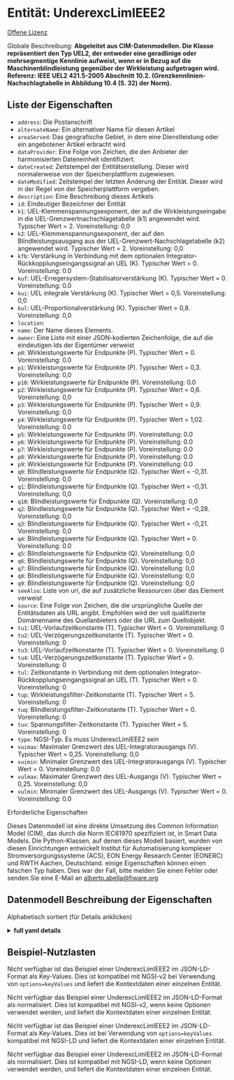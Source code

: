Entität: UnderexcLimIEEE2  
=========================  
[Offene Lizenz](https://github.com/smart-data-models//dataModel.EnergyCIM/blob/master/UnderexcLimIEEE2/LICENSE.md)  
Globale Beschreibung: **Abgeleitet aus CIM-Datenmodellen. Die Klasse repräsentiert den Typ UEL2, der entweder eine geradlinige oder mehrsegmentige Kennlinie aufweist, wenn er in Bezug auf die Maschinenblindleistung gegenüber der Wirkleistung aufgetragen wird.  Referenz: IEEE UEL2 421.5-2005 Abschnitt 10.2. (Grenzkennlinien-Nachschlagtabelle in Abbildung 10.4 (S. 32) der Norm).**  

## Liste der Eigenschaften  

- `address`: Die Postanschrift  - `alternateName`: Ein alternativer Name für diesen Artikel  - `areaServed`: Das geografische Gebiet, in dem eine Dienstleistung oder ein angebotener Artikel erbracht wird  - `dataProvider`: Eine Folge von Zeichen, die den Anbieter der harmonisierten Dateneinheit identifiziert.  - `dateCreated`: Zeitstempel der Entitätserstellung. Dieser wird normalerweise von der Speicherplattform zugewiesen.  - `dateModified`: Zeitstempel der letzten Änderung der Entität. Dieser wird in der Regel von der Speicherplattform vergeben.  - `description`: Eine Beschreibung dieses Artikels  - `id`: Eindeutiger Bezeichner der Entität  - `k1`: UEL-Klemmenspannungsexponent, der auf die Wirkleistungseingabe in die UEL-Grenzwertnachschlagetabelle (k1) angewendet wird.  Typischer Wert = 2. Voreinstellung: 0,0  - `k2`: UEL-Klemmenspannungsexponent, der auf den Blindleistungsausgang aus der UEL-Grenzwert-Nachschlagetabelle (k2) angewendet wird.  Typischer Wert = 2. Voreinstellung: 0,0  - `kfb`: Verstärkung in Verbindung mit dem optionalen Integrator-Rückkopplungseingangssignal an UEL (K).  Typischer Wert = 0. Voreinstellung: 0.0  - `kuf`: UEL-Erregersystem-Stabilisatorverstärkung (K).  Typischer Wert = 0. Voreinstellung: 0.0  - `kui`: UEL integrale Verstärkung (K).  Typischer Wert = 0,5. Voreinstellung: 0,0  - `kul`: UEL-Proportionalverstärkung (K).  Typischer Wert = 0,8. Voreinstellung: 0,0  - `location`:   - `name`: Der Name dieses Elements.  - `owner`: Eine Liste mit einer JSON-kodierten Zeichenfolge, die auf die eindeutigen Ids der Eigentümer verweist  - `p0`: Wirkleistungswerte für Endpunkte (P).  Typischer Wert = 0. Voreinstellung: 0.0  - `p1`: Wirkleistungswerte für Endpunkte (P).  Typischer Wert = 0,3. Voreinstellung: 0,0  - `p10`: Wirkleistungswerte für Endpunkte (P). Voreinstellung: 0.0  - `p2`: Wirkleistungswerte für Endpunkte (P).  Typischer Wert = 0,6. Voreinstellung: 0,0  - `p3`: Wirkleistungswerte für Endpunkte (P).  Typischer Wert = 0,9. Voreinstellung: 0,0  - `p4`: Wirkleistungswerte für Endpunkte (P).  Typischer Wert = 1,02. Voreinstellung: 0.0  - `p5`: Wirkleistungswerte für Endpunkte (P). Voreinstellung: 0.0  - `p6`: Wirkleistungswerte für Endpunkte (P). Voreinstellung: 0.0  - `p7`: Wirkleistungswerte für Endpunkte (P). Voreinstellung: 0.0  - `p8`: Wirkleistungswerte für Endpunkte (P). Voreinstellung: 0.0  - `p9`: Wirkleistungswerte für Endpunkte (P). Voreinstellung: 0.0  - `q0`: Blindleistungswerte für Endpunkte (Q).  Typischer Wert = -0,31. Voreinstellung: 0,0  - `q1`: Blindleistungswerte für Endpunkte (Q).  Typischer Wert = -0,31. Voreinstellung: 0,0  - `q10`: Blindleistungswerte für Endpunkte (Q). Voreinstellung: 0,0  - `q2`: Blindleistungswerte für Endpunkte (Q).  Typischer Wert = -0,28. Voreinstellung: 0,0  - `q3`: Blindleistungswerte für Endpunkte (Q).  Typischer Wert = -0,21. Voreinstellung: 0,0  - `q4`: Blindleistungswerte für Endpunkte (Q).  Typischer Wert = 0. Voreinstellung: 0.0  - `q5`: Blindleistungswerte für Endpunkte (Q). Voreinstellung: 0,0  - `q6`: Blindleistungswerte für Endpunkte (Q). Voreinstellung: 0,0  - `q7`: Blindleistungswerte für Endpunkte (Q). Voreinstellung: 0,0  - `q8`: Blindleistungswerte für Endpunkte (Q). Voreinstellung: 0,0  - `q9`: Blindleistungswerte für Endpunkte (Q). Voreinstellung: 0,0  - `seeAlso`: Liste von uri, die auf zusätzliche Ressourcen über das Element verweist  - `source`: Eine Folge von Zeichen, die die ursprüngliche Quelle der Entitätsdaten als URL angibt. Empfohlen wird der voll qualifizierte Domänenname des Quellanbieters oder die URL zum Quellobjekt.  - `tu1`: UEL-Vorlaufzeitkonstante (T).  Typischer Wert = 0. Voreinstellung: 0  - `tu2`: UEL-Verzögerungszeitkonstante (T).  Typischer Wert = 0. Voreinstellung: 0  - `tu3`: UEL-Vorlaufzeitkonstante (T).  Typischer Wert = 0. Voreinstellung: 0  - `tu4`: UEL-Verzögerungszeitkonstante (T).  Typischer Wert = 0. Voreinstellung: 0  - `tul`: Zeitkonstante in Verbindung mit dem optionalen Integrator-Rückkopplungseingangssignal an UEL (T).  Typischer Wert = 0. Voreinstellung: 0  - `tup`: Wirkleistungsfilter-Zeitkonstante (T).  Typischer Wert = 5. Voreinstellung: 0  - `tuq`: Blindleistungsfilter-Zeitkonstante (T).  Typischer Wert = 0. Voreinstellung: 0  - `tuv`: Spannungsfilter-Zeitkonstante (T).  Typischer Wert = 5. Voreinstellung: 0  - `type`: NGSI-Typ. Es muss UnderexcLimIEEE2 sein  - `vuimax`: Maximaler Grenzwert des UEL-Integratorausgangs (V).  Typischer Wert = 0,25. Voreinstellung: 0,0  - `vuimin`: Minimaler Grenzwert des UEL-Integratorausgangs (V).  Typischer Wert = 0. Voreinstellung: 0.0  - `vulmax`: Maximaler Grenzwert des UEL-Ausgangs (V).  Typischer Wert = 0,25. Voreinstellung: 0,0  - `vulmin`: Minimaler Grenzwert des UEL-Ausgangs (V).  Typischer Wert = 0. Voreinstellung: 0.0    
Erforderliche Eigenschaften  
Dieses Datenmodell ist eine direkte Umsetzung des Common Information Model (CIM), das durch die Norm IEC61970 spezifiziert ist, in Smart Data Models. Die Python-Klassen, auf denen dieses Modell basiert, wurden von diesen Einrichtungen entwickelt Institut für Automatisierung komplexer Stromversorgungssysteme (ACS), EON Energy Research Center (EONERC) und RWTH Aachen, Deutschland. einige Eigenschaften können einen falschen Typ haben. Dies war der Fall, bitte melden Sie einen Fehler oder senden Sie eine E-Mail an alberto.abella@fiware.org  
## Datenmodell Beschreibung der Eigenschaften  
Alphabetisch sortiert (für Details anklicken)  
<details><summary><strong>full yaml details</strong></summary>    
```yaml  
UnderexcLimIEEE2:    
  description: 'Adapted from CIM data models. The class represents the Type UEL2 which has either a straight-line or multi-segment characteristic when plotted in terms of machine reactive power output vs. real power output.  Reference: IEEE UEL2 421.5-2005 Section 10.2.  (Limit characteristic lookup table shown in Figure 10.4 (p 32) of the standard).'    
  properties:    
    address:    
      description: 'The mailing address'    
      properties:    
        addressCountry:    
          description: 'Property. The country. For example, Spain. Model:''https://schema.org/addressCountry'''    
          type: string    
        addressLocality:    
          description: 'Property. The locality in which the street address is, and which is in the region. Model:''https://schema.org/addressLocality'''    
          type: string    
        addressRegion:    
          description: 'Property. The region in which the locality is, and which is in the country. Model:''https://schema.org/addressRegion'''    
          type: string    
        areaServed:    
          description: 'Property. The geographic area where a service or offered item is provided. Model:''https://schema.org/areaServed'''    
          type: string    
        postOfficeBoxNumber:    
          description: 'Property. The post office box number for PO box addresses. For example, Spain. Model:''https://schema.org/postOfficeBoxNumber'''    
          type: string    
        postalCode:    
          description: 'Property. The postal code. For example, Spain. Model:''https://schema.org/https://schema.org/postalCode'''    
          type: string    
        streetAddress:    
          description: 'Property. The street address. Model:''https://schema.org/streetAddress'''    
          type: string    
      type: Property    
      x-ngsi:    
        model: https://schema.org/address    
    alternateName:    
      description: 'An alternative name for this item'    
      type: Property    
    areaServed:    
      description: 'The geographic area where a service or offered item is provided'    
      type: Property    
      x-ngsi:    
        model: https://schema.org/Text    
    dataProvider:    
      description: 'A sequence of characters identifying the provider of the harmonised data entity.'    
      type: Property    
    dateCreated:    
      description: 'Entity creation timestamp. This will usually be allocated by the storage platform.'    
      format: date-time    
      type: Property    
    dateModified:    
      description: 'Timestamp of the last modification of the entity. This will usually be allocated by the storage platform.'    
      format: date-time    
      type: Property    
    description:    
      description: 'A description of this item'    
      type: Property    
    id:    
      anyOf: &underexclimieee2_-_properties_-_owner_-_items_-_anyof    
        - description: 'Property. Identifier format of any NGSI entity'    
          maxLength: 256    
          minLength: 1    
          pattern: ^[\w\-\.\{\}\$\+\*\[\]`|~^@!,:\\]+$    
          type: string    
        - description: 'Property. Identifier format of any NGSI entity'    
          format: uri    
          type: string    
      description: 'Unique identifier of the entity'    
      type: Property    
    k1:    
      description: 'UEL terminal voltage exponent applied to real power input to UEL limit look-up table (k1).  Typical Value = 2. Default: 0.0'    
      type: number    
      x-ngsi:    
        model: https://schema.org/Number    
    k2:    
      description: 'UEL terminal voltage exponent applied to reactive power output from UEL limit look-up table (k2).  Typical Value = 2. Default: 0.0'    
      type: number    
      x-ngsi:    
        model: https://schema.org/Number    
    kfb:    
      description: 'Gain associated with optional integrator feedback input signal to UEL (K).  Typical Value = 0. Default: 0.0'    
      type: number    
      x-ngsi:    
        model: https://schema.org/Number    
    kuf:    
      description: 'UEL excitation system stabilizer gain (K).  Typical Value = 0. Default: 0.0'    
      type: number    
      x-ngsi:    
        model: https://schema.org/Number    
    kui:    
      description: 'UEL integral gain (K).  Typical Value = 0.5. Default: 0.0'    
      type: number    
      x-ngsi:    
        model: https://schema.org/Number    
    kul:    
      description: 'UEL proportional gain (K).  Typical Value = 0.8. Default: 0.0'    
      type: number    
      x-ngsi:    
        model: https://schema.org/Number    
    location:    
      $id: https://geojson.org/schema/Geometry.json    
      $schema: "http://json-schema.org/draft-07/schema#"    
      oneOf:    
        - properties:    
            bbox:    
              items:    
                type: number    
              minItems: 4    
              type: array    
            coordinates:    
              items:    
                type: number    
              minItems: 2    
              type: array    
            type:    
              enum:    
                - Point    
              type: string    
          required:    
            - type    
            - coordinates    
          title: 'GeoJSON Point'    
          type: object    
        - properties:    
            bbox:    
              items:    
                type: number    
              minItems: 4    
              type: array    
            coordinates:    
              items:    
                items:    
                  type: number    
                minItems: 2    
                type: array    
              minItems: 2    
              type: array    
            type:    
              enum:    
                - LineString    
              type: string    
          required:    
            - type    
            - coordinates    
          title: 'GeoJSON LineString'    
          type: object    
        - properties:    
            bbox:    
              items:    
                type: number    
              minItems: 4    
              type: array    
            coordinates:    
              items:    
                items:    
                  items:    
                    type: number    
                  minItems: 2    
                  type: array    
                minItems: 4    
                type: array    
              type: array    
            type:    
              enum:    
                - Polygon    
              type: string    
          required:    
            - type    
            - coordinates    
          title: 'GeoJSON Polygon'    
          type: object    
        - properties:    
            bbox:    
              items:    
                type: number    
              minItems: 4    
              type: array    
            coordinates:    
              items:    
                items:    
                  type: number    
                minItems: 2    
                type: array    
              type: array    
            type:    
              enum:    
                - MultiPoint    
              type: string    
          required:    
            - type    
            - coordinates    
          title: 'GeoJSON MultiPoint'    
          type: object    
        - properties:    
            bbox:    
              items:    
                type: number    
              minItems: 4    
              type: array    
            coordinates:    
              items:    
                items:    
                  items:    
                    type: number    
                  minItems: 2    
                  type: array    
                minItems: 2    
                type: array    
              type: array    
            type:    
              enum:    
                - MultiLineString    
              type: string    
          required:    
            - type    
            - coordinates    
          title: 'GeoJSON MultiLineString'    
          type: object    
        - properties:    
            bbox:    
              items:    
                type: number    
              minItems: 4    
              type: array    
            coordinates:    
              items:    
                items:    
                  items:    
                    items:    
                      type: number    
                    minItems: 2    
                    type: array    
                  minItems: 4    
                  type: array    
                type: array    
              type: array    
            type:    
              enum:    
                - MultiPolygon    
              type: string    
          required:    
            - type    
            - coordinates    
          title: 'GeoJSON MultiPolygon'    
          type: object    
      title: 'GeoJSON Geometry'    
    name:    
      description: 'The name of this item.'    
      type: Property    
    owner:    
      description: 'A List containing a JSON encoded sequence of characters referencing the unique Ids of the owner(s)'    
      items:    
        anyOf: *underexclimieee2_-_properties_-_owner_-_items_-_anyof    
        description: 'Property. Unique identifier of the entity'    
      type: Property    
    p0:    
      description: 'Real power values for endpoints (P).  Typical Value = 0. Default: 0.0'    
      type: number    
      x-ngsi:    
        model: https://schema.org/Number    
    p1:    
      description: 'Real power values for endpoints (P).  Typical Value = 0.3. Default: 0.0'    
      type: number    
      x-ngsi:    
        model: https://schema.org/Number    
    p10:    
      description: 'Real power values for endpoints (P). Default: 0.0'    
      type: number    
      x-ngsi:    
        model: https://schema.org/Number    
    p2:    
      description: 'Real power values for endpoints (P).  Typical Value = 0.6. Default: 0.0'    
      type: number    
      x-ngsi:    
        model: https://schema.org/Number    
    p3:    
      description: 'Real power values for endpoints (P).  Typical Value = 0.9. Default: 0.0'    
      type: number    
      x-ngsi:    
        model: https://schema.org/Number    
    p4:    
      description: 'Real power values for endpoints (P).  Typical Value = 1.02. Default: 0.0'    
      type: number    
      x-ngsi:    
        model: https://schema.org/Number    
    p5:    
      description: 'Real power values for endpoints (P). Default: 0.0'    
      type: number    
      x-ngsi:    
        model: https://schema.org/Number    
    p6:    
      description: 'Real power values for endpoints (P). Default: 0.0'    
      type: number    
      x-ngsi:    
        model: https://schema.org/Number    
    p7:    
      description: 'Real power values for endpoints (P). Default: 0.0'    
      type: number    
      x-ngsi:    
        model: https://schema.org/Number    
    p8:    
      description: 'Real power values for endpoints (P). Default: 0.0'    
      type: number    
      x-ngsi:    
        model: https://schema.org/Number    
    p9:    
      description: 'Real power values for endpoints (P). Default: 0.0'    
      type: number    
      x-ngsi:    
        model: https://schema.org/Number    
    q0:    
      description: 'Reactive power values for endpoints (Q).  Typical Value = -0.31. Default: 0.0'    
      type: number    
      x-ngsi:    
        model: https://schema.org/Number    
    q1:    
      description: 'Reactive power values for endpoints (Q).  Typical Value = -0.31. Default: 0.0'    
      type: number    
      x-ngsi:    
        model: https://schema.org/Number    
    q10:    
      description: 'Reactive power values for endpoints (Q). Default: 0.0'    
      type: number    
      x-ngsi:    
        model: https://schema.org/Number    
    q2:    
      description: 'Reactive power values for endpoints (Q).  Typical Value = -0.28. Default: 0.0'    
      type: number    
      x-ngsi:    
        model: https://schema.org/Number    
    q3:    
      description: 'Reactive power values for endpoints (Q).  Typical Value = -0.21. Default: 0.0'    
      type: number    
      x-ngsi:    
        model: https://schema.org/Number    
    q4:    
      description: 'Reactive power values for endpoints (Q).  Typical Value = 0. Default: 0.0'    
      type: number    
      x-ngsi:    
        model: https://schema.org/Number    
    q5:    
      description: 'Reactive power values for endpoints (Q). Default: 0.0'    
      type: number    
      x-ngsi:    
        model: https://schema.org/Number    
    q6:    
      description: 'Reactive power values for endpoints (Q). Default: 0.0'    
      type: number    
      x-ngsi:    
        model: https://schema.org/Number    
    q7:    
      description: 'Reactive power values for endpoints (Q). Default: 0.0'    
      type: number    
      x-ngsi:    
        model: https://schema.org/Number    
    q8:    
      description: 'Reactive power values for endpoints (Q). Default: 0.0'    
      type: number    
      x-ngsi:    
        model: https://schema.org/Number    
    q9:    
      description: 'Reactive power values for endpoints (Q). Default: 0.0'    
      type: number    
      x-ngsi:    
        model: https://schema.org/Number    
    seeAlso:    
      description: 'list of uri pointing to additional resources about the item'    
      oneOf:    
        - items:    
            - format: uri    
              type: string    
          minItems: 1    
          type: array    
        - format: uri    
          type: string    
      type: Property    
    source:    
      description: 'A sequence of characters giving the original source of the entity data as a URL. Recommended to be the fully qualified domain name of the source provider, or the URL to the source object.'    
      type: Property    
    tu1:    
      description: 'UEL lead time constant (T).  Typical Value = 0. Default: 0'    
      type: number    
      x-ngsi:    
        model: https://schema.org/Number    
    tu2:    
      description: 'UEL lag time constant (T).  Typical Value = 0. Default: 0'    
      type: number    
      x-ngsi:    
        model: https://schema.org/Number    
    tu3:    
      description: 'UEL lead time constant (T).  Typical Value = 0. Default: 0'    
      type: number    
      x-ngsi:    
        model: https://schema.org/Number    
    tu4:    
      description: 'UEL lag time constant (T).  Typical Value = 0. Default: 0'    
      type: number    
      x-ngsi:    
        model: https://schema.org/Number    
    tul:    
      description: 'Time constant associated with optional integrator feedback input signal to UEL (T).  Typical Value = 0. Default: 0'    
      type: number    
      x-ngsi:    
        model: https://schema.org/Number    
    tup:    
      description: 'Real power filter time constant (T).  Typical Value = 5. Default: 0'    
      type: number    
      x-ngsi:    
        model: https://schema.org/Number    
    tuq:    
      description: 'Reactive power filter time constant (T).  Typical Value = 0. Default: 0'    
      type: number    
      x-ngsi:    
        model: https://schema.org/Number    
    tuv:    
      description: 'Voltage filter time constant (T).  Typical Value = 5. Default: 0'    
      type: number    
      x-ngsi:    
        model: https://schema.org/Number    
    type:    
      description: 'NGSI type. It has to be UnderexcLimIEEE2'    
      enum:    
        - UnderexcLimIEEE2    
      type: Property    
    vuimax:    
      description: 'UEL integrator output maximum limit (V).  Typical Value = 0.25. Default: 0.0'    
      type: number    
      x-ngsi:    
        model: https://schema.org/Number    
    vuimin:    
      description: 'UEL integrator output minimum limit (V).  Typical Value = 0. Default: 0.0'    
      type: number    
      x-ngsi:    
        model: https://schema.org/Number    
    vulmax:    
      description: 'UEL output maximum limit (V).  Typical Value = 0.25. Default: 0.0'    
      type: number    
      x-ngsi:    
        model: https://schema.org/Number    
    vulmin:    
      description: 'UEL output minimum limit (V).  Typical Value = 0. Default: 0.0'    
      type: number    
      x-ngsi:    
        model: https://schema.org/Number    
  required: []    
  type: object    
```  
</details>    
## Beispiel-Nutzlasten  
Nicht verfügbar ist das Beispiel einer UnderexcLimIEEE2 im JSON-LD-Format als Key-Values. Dies ist kompatibel mit NGSI-v2 bei Verwendung von `options=keyValues` und liefert die Kontextdaten einer einzelnen Entität.  
Nicht verfügbar das Beispiel einer UnderexcLimIEEE2 im JSON-LD-Format als normalisiert. Dies ist kompatibel mit NGSI-v2, wenn keine Optionen verwendet werden, und liefert die Kontextdaten einer einzelnen Entität.  
Nicht verfügbar ist das Beispiel einer UnderexcLimIEEE2 im JSON-LD-Format als Key-Values. Dies ist bei Verwendung von `options=keyValues` kompatibel mit NGSI-LD und liefert die Kontextdaten einer einzelnen Entität.  
Nicht verfügbar das Beispiel einer UnderexcLimIEEE2 im JSON-LD-Format als normalisiert. Dies ist kompatibel mit NGSI-LD, wenn keine Optionen verwendet werden, und liefert die Kontextdaten einer einzelnen Entität.  
